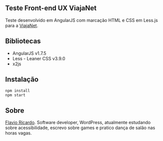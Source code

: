 ## Teste Front-end UX ViajaNet

Teste desenvolvido em AngularJS com marcação HTML e CSS em Less.js para a [ViajaNet](https://www.viajanet.com.br/).

## Bibliotecas

* AngularJS v1.7.5
* Less - Leaner CSS v3.9.0
* x2js

## Instalação
```
npm install
npm start
```

## Sobre

[Flavio Ricardo](https://medium.com/@flavioricardo91). Software developer, WordPress, atualmente estudando sobre acessibilidade, escrevo sobre games e pratico dança de salão nas horas vagas.
